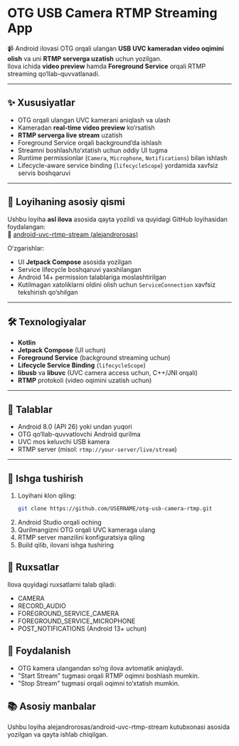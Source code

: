 # OTG USB Camera RTMP Streaming App

📹 Android ilovasi OTG orqali ulangan **USB UVC kameradan video oqimini olish** va uni **RTMP serverga uzatish** uchun yozilgan.  
Ilova ichida **video preview** hamda **Foreground Service** orqali RTMP streaming qo‘llab-quvvatlanadi.  

---

## ✨ Xususiyatlar
- OTG orqali ulangan UVC kamerani aniqlash va ulash
- Kameradan **real-time video preview** ko‘rsatish
- **RTMP serverga live stream** uzatish
- Foreground Service orqali background’da ishlash
- Streamni boshlash/to‘xtatish uchun oddiy UI tugma
- Runtime permissionlar (`Camera`, `Microphone`, `Notifications`) bilan ishlash
- Lifecycle-aware service binding (`lifecycleScope`) yordamida xavfsiz servis boshqaruvi

---

## 📂 Loyihaning asosiy qismi
Ushbu loyiha **asl ilova** asosida qayta yozildi va quyidagi GitHub loyihasidan foydalangan:  
🔗 [android-uvc-rtmp-stream (alejandrorosas)](https://github.com/alejandrorosas/android-uvc-rtmp-stream.git)  

O‘zgarishlar:
- UI **Jetpack Compose** asosida yozilgan
- Service lifecycle boshqaruvi yaxshilangan
- Android 14+ permission talablariga moslashtirilgan
- Kutilmagan xatoliklarni oldini olish uchun `ServiceConnection` xavfsiz tekshirish qo‘shilgan

---

## 🛠️ Texnologiyalar
- **Kotlin**
- **Jetpack Compose** (UI uchun)
- **Foreground Service** (background streaming uchun)
- **Lifecycle Service Binding** (`lifecycleScope`)
- **libusb** va **libuvc** (UVC camera access uchun, C++/JNI orqali)
- **RTMP** protokoli (video oqimini uzatish uchun)

---

## 📱 Talablar
- Android 8.0 (API 26) yoki undan yuqori
- OTG qo‘llab-quvvatlovchi Android qurilma
- UVC mos keluvchi USB kamera
- RTMP server (misol: `rtmp://your-server/live/stream`)

---

## 🚀 Ishga tushirish
1. Loyihani klon qiling:
   ```bash
   git clone https://github.com/USERNAME/otg-usb-camera-rtmp.git
2. Android Studio orqali oching
3. Qurilmangizni OTG orqali UVC kameraga ulang
4. RTMP server manzilini konfiguratsiya qiling
5. Build qilib, ilovani ishga tushiring

## 📖 Ruxsatlar
Ilova quyidagi ruxsatlarni talab qiladi:
- CAMERA
- RECORD_AUDIO
- FOREGROUND_SERVICE_CAMERA
- FOREGROUND_SERVICE_MICROPHONE
- POST_NOTIFICATIONS (Android 13+ uchun)

## 📸 Foydalanish
- OTG kamera ulangandan so‘ng ilova avtomatik aniqlaydi.
- "Start Stream" tugmasi orqali RTMP oqimni boshlash mumkin.
- "Stop Stream" tugmasi orqali oqimni to‘xtatish mumkin.

## 📚 Asosiy manbalar
Ushbu loyiha alejandrorosas/android-uvc-rtmp-stream
kutubxonasi asosida yozilgan va qayta ishlab chiqilgan.

